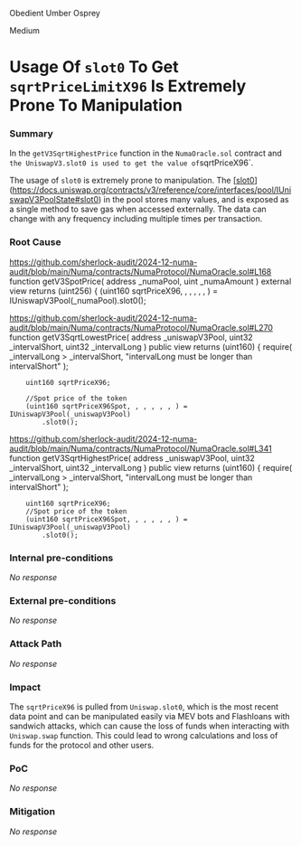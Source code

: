 Obedient Umber Osprey

Medium

# Usage Of `slot0` To Get `sqrtPriceLimitX96` Is Extremely Prone To Manipulation

### Summary

In the `getV3SqrtHighestPrice` function in the `NumaOracle.sol` contract and  ` the UniswapV3.slot0 is used to get the value of `sqrtPriceX96`.

The usage of `slot0` is extremely prone to manipulation. The [[slot0](https://docs.uniswap.org/contracts/v3/reference/core/interfaces/pool/IUniswapV3PoolState#slot0)](https://docs.uniswap.org/contracts/v3/reference/core/interfaces/pool/IUniswapV3PoolState#slot0) in the pool stores many values, and is exposed as a single method to save gas when accessed externally. The data can change with any frequency including multiple times per transaction.

### Root Cause

 https://github.com/sherlock-audit/2024-12-numa-audit/blob/main/Numa/contracts/NumaProtocol/NumaOracle.sol#L168
 function getV3SpotPrice(
        address _numaPool,
        uint _numaAmount
    ) external view returns (uint256) {
        (uint160 sqrtPriceX96, , , , , , ) = IUniswapV3Pool(_numaPool).slot0();

https://github.com/sherlock-audit/2024-12-numa-audit/blob/main/Numa/contracts/NumaProtocol/NumaOracle.sol#L270
 function getV3SqrtLowestPrice(
        address _uniswapV3Pool,
        uint32 _intervalShort,
        uint32 _intervalLong
    ) public view returns (uint160) {
        require(
            _intervalLong > _intervalShort,
            "intervalLong must be longer than intervalShort"
        );

        uint160 sqrtPriceX96;

        //Spot price of the token
        (uint160 sqrtPriceX96Spot, , , , , , ) = IUniswapV3Pool(_uniswapV3Pool)
            .slot0();



https://github.com/sherlock-audit/2024-12-numa-audit/blob/main/Numa/contracts/NumaProtocol/NumaOracle.sol#L341
function getV3SqrtHighestPrice(
        address _uniswapV3Pool,
        uint32 _intervalShort,
        uint32 _intervalLong
    ) public view returns (uint160) {
        require(
            _intervalLong > _intervalShort,
            "intervalLong must be longer than intervalShort"
        );

        uint160 sqrtPriceX96;
        //Spot price of the token
        (uint160 sqrtPriceX96Spot, , , , , , ) = IUniswapV3Pool(_uniswapV3Pool)
            .slot0();

### Internal pre-conditions

_No response_

### External pre-conditions

_No response_

### Attack Path

_No response_

### Impact

The `sqrtPriceX96` is pulled from `Uniswap.slot0`, which is the most recent data point and can be manipulated easily via MEV bots and Flashloans with sandwich attacks, which can cause the loss of funds when interacting with `Uniswap.swap` function. This could lead to wrong calculations and loss of funds for the protocol and other users.


### PoC

_No response_

### Mitigation

_No response_